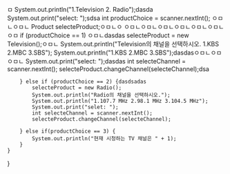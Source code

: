 ㅁ
        System.out.println("1.Television 2. Radio");dasda
        System.out.print("select: ");sdsa
        int productChoice = scanner.nextInt();
ㅇㅁㄴㅇㅁㄴ
        Product selecteProduct;ㅇㅁㄴㅇ
ㅇㅁㄴㅇㅁㄴㅇㅁㄴㅇㅁㄴㅇㅁㄴㅇㅁㄴㅇㅁ
        if (productChoice == 1) ㅇㅁㄴdasdas
            selecteProduct = new Television();ㅇㅁㄴ
            System.out.println("Television의 채널을 선택하시오. 1.KBS 2.MBC 3.SBS");
            System.out.println("1.KBS 2.MBC 3.SBS");dasdasㅇㅁㄴㅇㅁㅇㅁㄴ
            System.out.print("select: ");dasdas
            int selecteChannel = scanner.nextInt();
            selecteProduct.changeChannel(selecteChannel);dsa
            
        } else if (productChoice == 2) {dasdsadas
            selecteProduct = new Radio();
            System.out.println("Radio의 채널을 선택하시오.");
            System.out.println("1.107.7 MHz 2.98.1 MHz 3.104.5 MHz");
            System.out.print("selet: ");
            int selecteChannel = scanner.nextInt();
            selecteProduct.changeChannel(selecteChannel);  
            
        } else if(productChoice == 3) {
        	System.out.println("현재 시청하는 TV 채널은 " + 1);
        }
	}
}
